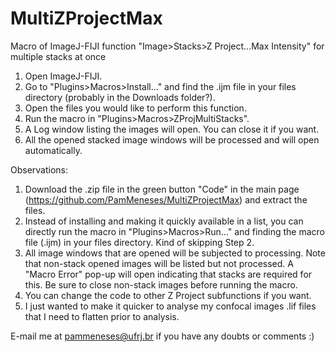 # MultiZProjectMax
Macro of ImageJ-FIJI function "Image>Stacks>Z Project...Max Intensity" for multiple stacks at once

1. Open ImageJ-FIJI.
2. Go to "Plugins>Macros>Install..." and find the .ijm file in your files directory (probably in the Downloads folder?).
3. Open the files you would like to perform this function.
4. Run the macro in "Plugins>Macros>ZProjMultiStacks".
5. A Log window listing the images will open. You can close it if you want.
6. All the opened stacked image windows will be processed and will open automatically.

Observations:
1. Download the .zip file in the green button "Code" in the main page (https://github.com/PamMeneses/MultiZProjectMax) and extract the files.
2. Instead of installing and making it quickly available in a list, you can directly run the macro in "Plugins>Macros>Run..." and finding the macro file (.ijm) in your files directory. Kind of skipping Step 2.
3. All image windows that are opened will be subjected to processing. Note that non-stack opened images will be listed but not processed. A "Macro Error" pop-up will open indicating that stacks are required for this. Be sure to close non-stack images before running the macro.
4. You can change the code to other Z Project subfunctions if you want.
5. I just wanted to make it quicker to analyse my confocal images .lif files that I need to flatten prior to analysis.

E-mail me at pammeneses@ufrj.br if you have any doubts or comments :)
